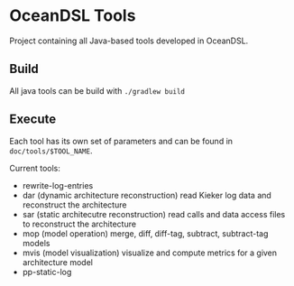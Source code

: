 # OceanDSL Tools

Project containing all Java-based tools developed in OceanDSL.

## Build

All java tools can be build with
`./gradlew build`

## Execute

Each tool has its own set of parameters and can be found in
`doc/tools/$TOOL_NAME`.

Current tools:
- rewrite-log-entries
- dar (dynamic architecture reconstruction) read Kieker log data and reconstruct the architecture
- sar (static architecutre reconstruction) read calls and data access files to reconstruct the architecture
- mop (model operation) merge, diff, diff-tag, subtract, subtract-tag models
- mvis (model visualization) visualize and compute metrics for a given architecture model
- pp-static-log





